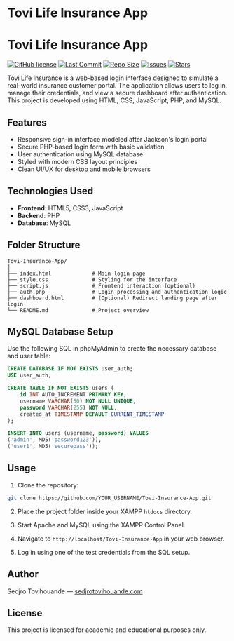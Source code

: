 # Tovi Life Insurance App

# Tovi Life Insurance App

[![GitHub license](https://img.shields.io/github/license/Tovi91-hub/Tovi-Insurance-App)](https://github.com/Tovi91-hub/Tovi-Insurance-App/blob/main/LICENSE)
[![Last Commit](https://img.shields.io/github/last-commit/Tovi91-hub/Tovi-Insurance-App)](https://github.com/Tovi91-hub/Tovi-Insurance-App/commits/main)
[![Repo Size](https://img.shields.io/github/repo-size/Tovi91-hub/Tovi-Insurance-App)](https://github.com/Tovi91-hub/Tovi-Insurance-App)
[![Issues](https://img.shields.io/github/issues/Tovi91-hub/Tovi-Insurance-App)](https://github.com/Tovi91-hub/Tovi-Insurance-App/issues)
[![Stars](https://img.shields.io/github/stars/Tovi91-hub/Tovi-Insurance-App?style=social)](https://github.com/Tovi91-hub/Tovi-Insurance-App/stargazers)

Tovi Life Insurance is a web-based login interface designed to simulate a real-world insurance customer portal. The application allows users to log in, manage their credentials, and view a secure dashboard after authentication. This project is developed using HTML, CSS, JavaScript, PHP, and MySQL.


## Features

- Responsive sign-in interface modeled after Jackson's login portal
- Secure PHP-based login form with basic validation
- User authentication using MySQL database
- Styled with modern CSS layout principles
- Clean UI/UX for desktop and mobile browsers

## Technologies Used

- **Frontend**: HTML5, CSS3, JavaScript
- **Backend**: PHP
- **Database**: MySQL

## Folder Structure

```
Tovi-Insurance-App/
│
├── index.html             # Main login page
├── style.css              # Styling for the interface
├── script.js              # Frontend interaction (optional)
├── auth.php               # Login processing and authentication logic
├── dashboard.html         # (Optional) Redirect landing page after login
└── README.md              # Project overview
```

## MySQL Database Setup

Use the following SQL in phpMyAdmin to create the necessary database and user table:

```sql
CREATE DATABASE IF NOT EXISTS user_auth;
USE user_auth;

CREATE TABLE IF NOT EXISTS users (
    id INT AUTO_INCREMENT PRIMARY KEY,
    username VARCHAR(50) NOT NULL UNIQUE,
    password VARCHAR(255) NOT NULL,
    created_at TIMESTAMP DEFAULT CURRENT_TIMESTAMP
);

INSERT INTO users (username, password) VALUES
('admin', MD5('password123')),
('user1', MD5('securepass'));
```

## Usage

1. Clone the repository:

```bash
git clone https://github.com/YOUR_USERNAME/Tovi-Insurance-App.git
```

2. Place the project folder inside your XAMPP `htdocs` directory.

3. Start Apache and MySQL using the XAMPP Control Panel.

4. Navigate to `http://localhost/Tovi-Insurance-App` in your web browser.

5. Log in using one of the test credentials from the SQL setup.

## Author
Sedjro Tovihouande — [sedjrotovihouande.com](https://sedjrotovihouande.com)

## License
This project is licensed for academic and educational purposes only.
